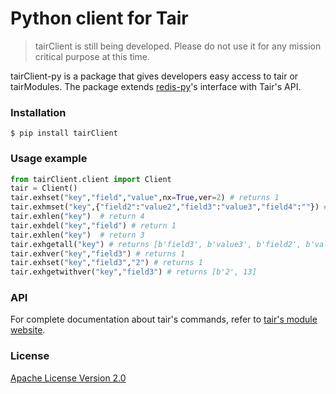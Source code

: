 # Python client for Tair

> tairClient is still being developed. Please do not use it for any mission critical purpose at this time.

tairClient-py is a package that gives developers easy access to tair or tairModules. The package extends [redis-py](https://github.com/andymccurdy/redis-py)'s interface with Tair's API.

### Installation
``` 
$ pip install tairClient
```

### Usage example

```python
from tairClient.client import Client
tair = Client()
tair.exhset("key","field","value",nx=True,ver=2) # returns 1
tair.exhmset("key",{"field2":"value2","field3":"value3","field4":""}) # returns ok
tair.exhlen("key")  # return 4
tair.exhdel("key","field") # return 1
tair.exhlen("key")  # return 3
tair.exhgetall("key") # returns [b'field3', b'value3', b'field2', b'value2', b'field4', b'']
tair.exhver("key","field3") # returns 1
tair.exhset("key","field3","2") # returns 1
tair.exhgetwithver("key","field3") # returns [b'2', 13]
```

### API
For complete documentation about tair's commands, refer to [tair's module website](https://help.aliyun.com/document_detail/146579.html).

### License
[Apache License Version 2.0](https://github.com/631086083/tairClient/master/LICENSE)
